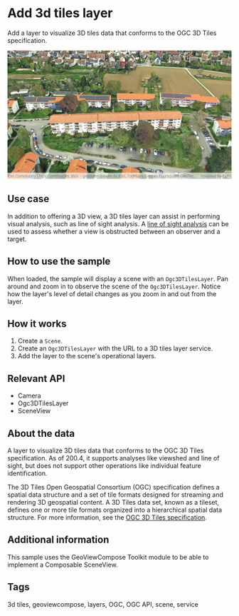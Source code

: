 # Add 3d tiles layer

Add a layer to visualize 3D tiles data that conforms to the OGC 3D Tiles specification.

![Add 3D Tiles Layer](add-3d-tiles-layer.png)

## Use case

In addition to offering a 3D view, a 3D tiles layer can assist in performing visual analysis, such as line of sight analysis. A [line of sight analysis](https://developers.arcgis.com/documentation/mapping-apis-and-services/spatial-analysis/tutorials/apis/display-a-line-of-sight/) can be used to assess whether a view is obstructed between an observer and a target.

## How to use the sample

When loaded, the sample will display a scene with an `Ogc3DTilesLayer`. Pan around and zoom in to observe the scene of the `Ogc3DTilesLayer`. Notice how the layer's level of detail changes as you zoom in and out from the layer.

## How it works

1. Create a `Scene`.
2. Create an `Ogc3DTilesLayer` with the URL to a 3D tiles layer service.
3. Add the layer to the scene's operational layers.

## Relevant API

* Camera
* Ogc3DTilesLayer
* SceneView

## About the data

A layer to visualize 3D tiles data that conforms to the OGC 3D Tiles specification. As of 200.4, it supports analyses like viewshed and line of sight, but does not support other operations like individual feature identification.

The 3D Tiles Open Geospatial Consortium (OGC) specification defines a spatial data structure and a set of tile formats designed for streaming and rendering 3D geospatial content. A 3D Tiles data set, known as a tileset, defines one or more tile formats organized into a hierarchical spatial data structure. For more information, see the [OGC 3D Tiles specification](https://www.ogc.org/standard/3DTiles).

## Additional information

This sample uses the GeoViewCompose Toolkit module to be able to implement a Composable SceneView.

## Tags

3d tiles, geoviewcompose, layers, OGC, OGC API, scene, service
